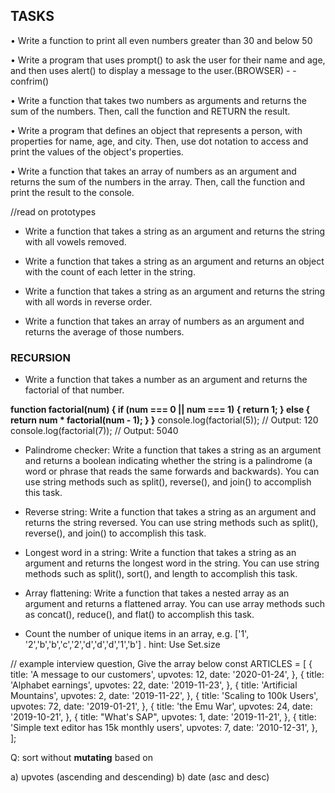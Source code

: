 ## TASKS

• Write a function to print all even numbers greater than 30 and below 50

• Write a program that uses prompt() to ask the user for their name and age, and then uses alert() to display a message to the user.(BROWSER) - - confrim()

• Write a function that takes two numbers as arguments and returns the sum of the numbers. Then, call the function and RETURN the result.

• Write a program that defines an object that represents a person, with properties for name, age, and city. Then, use dot notation to access and print the values of the object's properties.

• Write a function that takes an array of numbers as an argument and returns the sum of the numbers in the array. Then, call the function and print the result to the console. 

//read on prototypes

- Write a function that takes a string as an argument and returns the string with all vowels removed.

- Write a function that takes a string as an argument and returns an object with the count of each letter in the string.

- Write a function that takes a string as an argument and returns the string with all words in reverse order.

- Write a function that takes an array of numbers as an argument and returns the average of those numbers.

### RECURSION

- Write a function that takes a number as an argument and returns the factorial of that number.

**function factorial(num) {
if (num === 0 || num === 1) {
return 1;
} else {
return num \* factorial(num - 1);
}
}**
console.log(factorial(5)); // Output: 120
console.log(factorial(7)); // Output: 5040

- Palindrome checker: Write a function that takes a string as an argument and returns a boolean indicating whether the string is a palindrome (a word or phrase that reads the same forwards and backwards). You can use string methods such as split(), reverse(), and join() to accomplish this task.

- Reverse string: Write a function that takes a string as an argument and returns the string reversed. You can use string methods such as split(), reverse(), and join() to accomplish this task.

- Longest word in a string: Write a function that takes a string as an argument and returns the longest word in the string. You can use string methods such as split(), sort(), and length to accomplish this task.

- Array flattening: Write a function that takes a nested array as an argument and returns a flattened array. You can use array methods such as concat(), reduce(), and flat() to accomplish this task.

- Count the number of unique items in an array, e.g. ['1', '2','b','b','c','2','d','d','d','1','b'] . hint: Use Set.size

// example interview question, Give the array below
const ARTICLES = [
{
title: 'A message to our customers',
upvotes: 12,
date: '2020-01-24',
},
{
title: 'Alphabet earnings',
upvotes: 22,
date: '2019-11-23',
},
{
title: 'Artificial Mountains',
upvotes: 2,
date: '2019-11-22',
},
{
title: 'Scaling to 100k Users',
upvotes: 72,
date: '2019-01-21',
},
{
title: 'the Emu War',
upvotes: 24,
date: '2019-10-21',
},
{
title: "What's SAP",
upvotes: 1,
date: '2019-11-21',
},
{
title: 'Simple text editor has 15k monthly users',
upvotes: 7,
date: '2010-12-31',
},
];

Q: sort without **mutating** based on

a) upvotes (ascending and descending)
b) date (asc and desc)
